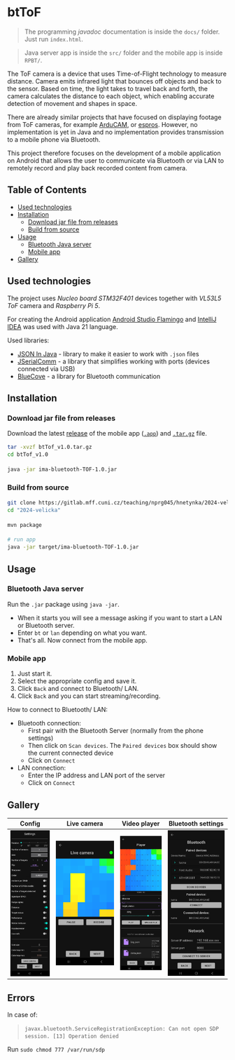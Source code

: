 # btToF

> The programming *javadoc* documentation is inside the `docs/` folder. Just run `index.html`.

> Java server app is inside the `src/` folder and the mobile app is inside `RPBT/`.

The ToF camera is a device that uses Time-of-Flight technology to measure distance. Camera emits infrared light that bounces off objects and back to the sensor. Based on time, the light takes to travel back and forth, the camera calculates the distance to each object, which enabling accurate detection of movement and shapes in space.

There are already similar projects that have focused on displaying footage from ToF cameras, for example [ArduCAM](https://github.com/ArduCAM/Arducam_tof_camera), or [espros](https://github.com/espros/epc-tofcam-toolkit). However, no implementation is yet in Java and no implementation provides transmission to a mobile phone via Bluetooth. 

This project therefore focuses on the development of a mobile application on Android that allows the user to communicate via Bluetooth or via LAN to remotely record and play back recorded content from camera.

## Table of Contents 
- [Used technologies](#techno)
- [Installation](#installation)
   * [Download jar file from releases](#downjar)
   * [Build from source](#buildsource)
- [Usage](#usage)
   * [Bluetooth Java server](#server)
   * [Mobile app](#mobile)
- [Gallery](#gallery)

<a name="techno"></a>
## Used technologies

The project uses *Nucleo board STM32F401* devices together with *VL53L5 ToF* camera and *Raspberry Pi 5*.

For creating the Android application [Android Studio Flamingo](https://developer.android.com/studio/releases/past-releases/as-flamingo-release-notes) and [IntelliJ IDEA](https://www.jetbrains.com/idea/) was used with Java 21 language.

Used libraries: 
- [JSON In Java](https://mvnrepository.com/artifact/org.json/json) - library to make it easier to work with `.json` files
- [JSerialComm](https://mvnrepository.com/artifact/com.fazecast/jSerialComm) - a library that simplifies working with ports (devices connected via USB)
- [BlueCove](https://mvnrepository.com/artifact/io.ultreia/bluecove) - a library for Bluetooth communication

<a name="installation"></a>
## Installation

<a name="downjar"></a>
### Download jar file from releases

Download the latest [release](https://gitlab.mff.cuni.cz/teaching/nprg045/hnetynka/2024-velicka/-/releases/1.0) of the mobile app ([`.app`](https://gitlab.mff.cuni.cz/-/project/14769/uploads/ba3a8ea0a938573d7a6e67517bb676d0/btToF.apk)) and [`.tar.gz`](https://gitlab.mff.cuni.cz/-/project/14769/uploads/b3ab7a3a05b07dc1111446919917bb0c/btTof_v1.0.tar.gz) file.

```bash
tar -xvzf btTof_v1.0.tar.gz
cd btTof_v1.0

java -jar ima-bluetooth-TOF-1.0.jar 
```

<a name="buildsource"></a>
### Build from source
```bash
git clone https://gitlab.mff.cuni.cz/teaching/nprg045/hnetynka/2024-velicka.git
cd "2024-velicka"

mvn package

# run app
java -jar target/ima-bluetooth-TOF-1.0.jar 
```

<a name="usage"></a>
## Usage

<a name="server"></a>
### Bluetooth Java server

Run the `.jar` package using `java -jar`.

- When it starts you will see a message asking if you want to start a LAN or Bluetooth server. 
- Enter `bt` or `lan` depending on what you want.
- That's all. Now connect from the mobile app.

<a name="mobile"></a>
### Mobile app

1. Just start it.
2. Select the appropriate config and save it.
3. Click `Back` and connect to Bluetooth/ LAN.
4. Click `Back` and you can start streaming/recording.

How to connect to Bluetooth/ LAN:
- Bluetooth connection:
    - First pair with the Bluetooth Server (normally from the phone settings)
    - Then click on `Scan devices`. The `Paired devices` box should show the current connected device
    - Click on `Connect`
- LAN connection:
    - Enter the IP address and LAN port of the server
    - Click on `Connect`

<a name="gallery"></a>
## Gallery

|              Config               |               Live camera                |              Video player               |                 Bluetooth settings                  |
| ------------------------------- | ----------------------------------------- | --------------------------------------- | --------------------------------------------------- |
| ![config](img/config.jpg) | ![live camera](img/camera.jpg) | ![video player](img/player.jpg) | ![Bluetooth settings](img/bluetooth.jpg) |


## Errors

In case of:
> `javax.bluetooth.ServiceRegistrationException: Can not open SDP session. [13] Operation denied`

Run `sudo chmod 777 /var/run/sdp`